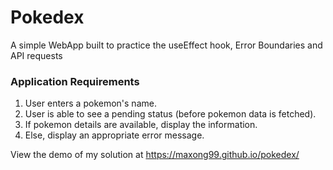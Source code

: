# Pokedex
A simple WebApp built to practice the useEffect hook, Error Boundaries and API requests

### Application Requirements
1. User enters a pokemon's name.
2. User is able to see a pending status (before pokemon data is fetched).
3. If pokemon details are available, display the information.
4. Else, display an appropriate error message.

View the demo of my solution at https://maxong99.github.io/pokedex/